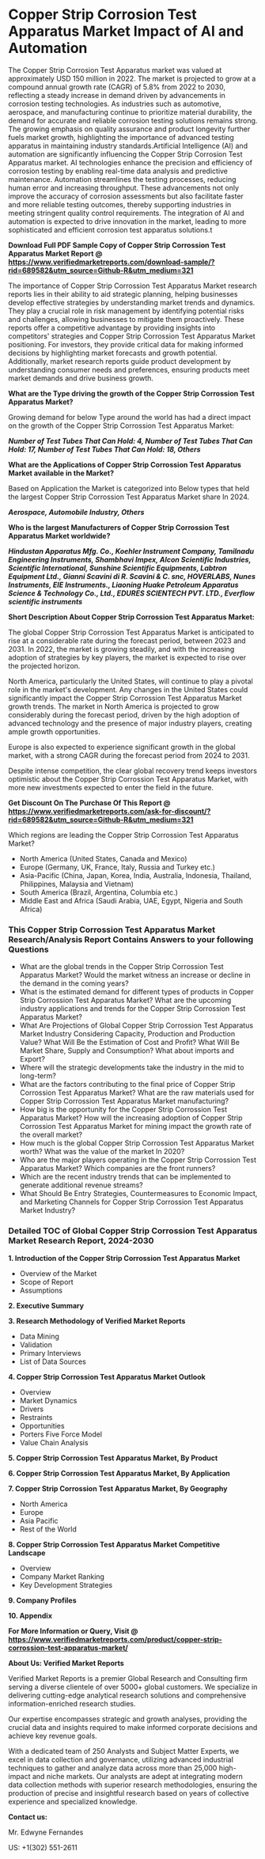 <meta name="title" content="Global Copper Strip Corrosion Test Apparatus Market Impact of AI and Automation"><meta name="description" content="The Copper Strip Corrosion Test Apparatus market was valued at approximately USD 150 million in 2022. The market is projected to grow at a compound annual growth rate (CA"><meta name="title" content="Copper Strip Corrosion Test Apparatus Market Size, Share, Scope, Trends, Growth, Opportunities, Analysis, Forecast"><h1>Copper Strip Corrosion Test Apparatus Market Impact of AI and Automation</h1>The Copper Strip Corrosion Test Apparatus market was valued at approximately USD 150 million in 2022. The market is projected to grow at a compound annual growth rate (CAGR) of 5.8% from 2022 to 2030, reflecting a steady increase in demand driven by advancements in corrosion testing technologies. As industries such as automotive, aerospace, and manufacturing continue to prioritize material durability, the demand for accurate and reliable corrosion testing solutions remains strong. The growing emphasis on quality assurance and product longevity further fuels market growth, highlighting the importance of advanced testing apparatus in maintaining industry standards.Artificial Intelligence (AI) and automation are significantly influencing the Copper Strip Corrosion Test Apparatus market. AI technologies enhance the precision and efficiency of corrosion testing by enabling real-time data analysis and predictive maintenance. Automation streamlines the testing processes, reducing human error and increasing throughput. These advancements not only improve the accuracy of corrosion assessments but also facilitate faster and more reliable testing outcomes, thereby supporting industries in meeting stringent quality control requirements. The integration of AI and automation is expected to drive innovation in the market, leading to more sophisticated and efficient corrosion test apparatus solutions.t</p><p id="" class=""><strong>Download Full PDF Sample Copy of Copper Strip Corrossion Test Apparatus Market Report @ <a href="https://www.verifiedmarketreports.com/download-sample/?rid=689582&utm_source=Github-R&utm_medium=321" target="_blank">https://www.verifiedmarketreports.com/download-sample/?rid=689582&utm_source=Github-R&utm_medium=321</a></strong></p><p>The importance of&nbsp;Copper Strip Corrossion Test Apparatus Market research reports lies in their ability to aid strategic planning, helping businesses develop effective strategies by understanding market trends and dynamics. They play a crucial role in risk management by identifying potential risks and challenges, allowing businesses to mitigate them proactively. These reports offer a competitive advantage by providing insights into competitors' strategies and Copper Strip Corrossion Test Apparatus Market positioning. For investors, they provide critical data for making informed decisions by highlighting market forecasts and growth potential. Additionally, market research reports guide product development by understanding consumer needs and preferences, ensuring products meet market demands and drive business growth.</p><p><strong>What are the&nbsp;Type driving the growth of the Copper Strip Corrossion Test Apparatus Market?</strong></p><p id="" class="">Growing demand for below Type around the world has had a direct impact on the growth of the Copper Strip Corrossion Test Apparatus Market:</p><em><strong>Number of Test Tubes That Can Hold: 4, Number of Test Tubes That Can Hold: 17, Number of Test Tubes That Can Hold: 18, Others</strong></em></p><strong>What are the&nbsp;Applications&nbsp;of Copper Strip Corrossion Test Apparatus Market available in the Market?</strong></p><p id="" class="">Based on Application the Market is categorized into Below types that held the largest Copper Strip Corrossion Test Apparatus Market share In 2024.</p><em><strong>Aerospace, Automobile Industry, Others</strong></em></p><strong>Who is the largest Manufacturers of Copper Strip Corrossion Test Apparatus Market worldwide?</strong></p><p><em><strong>Hindustan Apparatus Mfg. Co., Koehler Instrument Company, Tamilnadu Engineering Instruments, Shambhavi Impex, Alcon Scientific Industries, Scientific International, Sunshine Scientific Equipments, Labtron Equipment Ltd., Gianni Scavini di R. Scavini & C. snc, HOVERLABS, Nunes Instruments, EIE Instruments., Liaoning Huake Petroleum Apparatus Science & Technology Co., Ltd., EDURES SCIENTECH PVT. LTD., Everflow scientific instruments</strong></em></p><p id="" class=""><strong>Short Description About Copper Strip Corrossion Test Apparatus Market:</strong></p><p>The global Copper Strip Corrossion Test Apparatus Market is anticipated to rise at a considerable rate during the forecast period, between 2023 and 2031. In 2022, the market is growing steadily, and with the increasing adoption of strategies by key players, the market is expected to rise over the projected horizon.</p><p>North America, particularly the United States, will continue to play a pivotal role in the market's development. Any changes in the United States could significantly impact the Copper Strip Corrossion Test Apparatus Market growth trends. The market in North America is projected to grow considerably during the forecast period, driven by the high adoption of advanced technology and the presence of major industry players, creating ample growth opportunities.</p><p>Europe is also expected to experience significant growth in the global market, with a strong CAGR during the forecast period from 2024 to 2031.</p><p>Despite intense competition, the clear global recovery trend keeps investors optimistic about the Copper Strip Corrossion Test Apparatus Market, with more new investments expected to enter the field in the future.</p><p id="" class=""><strong>Get Discount On The Purchase Of This Report @ <a href="https://www.verifiedmarketreports.com/ask-for-discount/?rid=689582&utm_source=Github-R&utm_medium=321" target="_blank">https://www.verifiedmarketreports.com/ask-for-discount/?rid=689582&utm_source=Github-R&utm_medium=321</a></strong></p>Which regions are leading the Copper Strip Corrossion Test Apparatus Market?</p><ul><li>North America (United States, Canada and Mexico)</li><li>Europe (Germany, UK, France, Italy, Russia and Turkey etc.)</li><li>Asia-Pacific (China, Japan, Korea, India, Australia, Indonesia, Thailand, Philippines, Malaysia and Vietnam)</li><li>South America (Brazil, Argentina, Columbia etc.)</li><li>Middle East and Africa (Saudi Arabia, UAE, Egypt, Nigeria and South Africa)</li></ul><h3 id="" class="">This Copper Strip Corrossion Test Apparatus Market Research/Analysis Report Contains Answers to your following Questions</h3><ul><li>What are the global trends in the Copper Strip Corrossion Test Apparatus Market? Would the market witness an increase or decline in the demand in the coming years?</li><li>What is the estimated demand for different types of products in Copper Strip Corrossion Test Apparatus Market? What are the upcoming industry applications and trends for the Copper Strip Corrossion Test Apparatus Market?</li><li>What Are Projections of Global Copper Strip Corrossion Test Apparatus Market Industry Considering Capacity, Production and Production Value? What Will Be the Estimation of Cost and Profit? What Will Be Market Share, Supply and Consumption? What about imports and Export?</li><li>Where will the strategic developments take the industry in the mid to long-term?</li><li>What are the factors contributing to the final price of Copper Strip Corrossion Test Apparatus Market? What are the raw materials used for Copper Strip Corrossion Test Apparatus Market manufacturing?</li><li>How big is the opportunity for the Copper Strip Corrossion Test Apparatus Market? How will the increasing adoption of Copper Strip Corrossion Test Apparatus Market for mining impact the growth rate of the overall market?</li><li>How much is the global Copper Strip Corrossion Test Apparatus Market worth? What was the value of the market In 2020?</li><li>Who are the major players operating in the Copper Strip Corrossion Test Apparatus Market? Which companies are the front runners?</li><li>Which are the recent industry trends that can be implemented to generate additional revenue streams?</li><li>What Should Be Entry Strategies, Countermeasures to Economic Impact, and Marketing Channels for Copper Strip Corrossion Test Apparatus Market Industry?</li></ul><h3 id="" class="">Detailed TOC of Global Copper Strip Corrossion Test Apparatus Market Research Report, 2024-2030</h3><p id="" class=""><strong>1. Introduction of the Copper Strip Corrossion Test Apparatus Market</strong></p><ul><li>Overview of the Market</li><li>Scope of Report</li><li>Assumptions</li></ul><p id="" class=""><strong>2. Executive Summary</strong></p><p id="" class=""><strong>3. Research Methodology of Verified Market Reports</strong></p><ul><li>Data Mining</li><li>Validation</li><li>Primary Interviews</li><li>List of Data Sources</li></ul><p id="" class=""><strong>4. Copper Strip Corrossion Test Apparatus Market Outlook</strong></p><ul><li>Overview</li><li>Market Dynamics</li><li>Drivers</li><li>Restraints</li><li>Opportunities</li><li>Porters Five Force Model</li><li>Value Chain Analysis</li></ul><p id="" class=""><strong>5. Copper Strip Corrossion Test Apparatus Market, By Product</strong></p><p id="" class=""><strong>6. Copper Strip Corrossion Test Apparatus Market, By Application</strong></p><p id="" class=""><strong>7. Copper Strip Corrossion Test Apparatus Market, By Geography</strong></p><ul><li>North America</li><li>Europe</li><li>Asia Pacific</li><li>Rest of the World</li></ul><p id="" class=""><strong>8. Copper Strip Corrossion Test Apparatus Market Competitive Landscape</strong></p><ul><li>Overview</li><li>Company Market Ranking</li><li>Key Development Strategies</li></ul><p id="" class=""><strong>9. Company Profiles</strong></p><p id="" class=""><strong>10. Appendix</strong></p><p id="" class=""><strong>For More Information or Query, Visit @ <a href="https://www.verifiedmarketreports.com/product/copper-strip-corrossion-test-apparatus-market/" target="_blank">https://www.verifiedmarketreports.com/product/copper-strip-corrossion-test-apparatus-market/</a></strong></p><p id="" class=""><strong>About Us: Verified Market Reports</strong></p><p id="" class="">Verified Market Reports is a premier Global Research and Consulting firm serving a diverse clientele of over 5000+ global customers. We specialize in delivering cutting-edge analytical research solutions and comprehensive information-enriched research studies.</p><p id="" class="">Our expertise encompasses strategic and growth analyses, providing the crucial data and insights required to make informed corporate decisions and achieve key revenue goals.</p><p id="" class="">With a dedicated team of 250 Analysts and Subject Matter Experts, we excel in data collection and governance, utilizing advanced industrial techniques to gather and analyze data across more than 25,000 high-impact and niche markets. Our analysts are adept at integrating modern data collection methods with superior research methodologies, ensuring the production of precise and insightful research based on years of collective experience and specialized knowledge.</p><p id="" class=""><strong>Contact us:</strong></p><p id="" class="">Mr. Edwyne Fernandes</p><p id="" class="">US: +1(302) 551-2611</p>